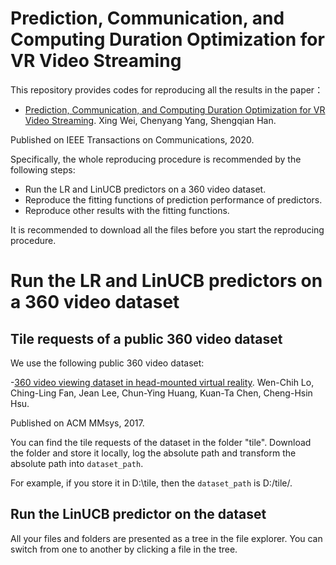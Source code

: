 # Prediction, Communication, and Computing Duration Optimization for VR Video Streaming

This repository provides codes for reproducing all the results in the paper：
- [Prediction, Communication, and Computing Duration Optimization for VR Video Streaming](https://ieeexplore.ieee.org/abstract/document/9268977/). Xing Wei, Chenyang Yang, Shengqian Han.

Published on IEEE Transactions on Communications, 2020.

Specifically, the whole reproducing procedure is recommended by the following steps:

- Run the LR and LinUCB predictors on a 360 video dataset.
- Reproduce the fitting functions of prediction performance of predictors.
- Reproduce other results with the fitting functions.

It is recommended to download all the files before you start the reproducing procedure.

# Run the LR and LinUCB predictors on a 360 video dataset

## Tile requests of a public 360 video dataset

We use the following public 360 video dataset:

-[360 video viewing dataset in head-mounted virtual reality](https://dl.acm.org/doi/abs/10.1145/3083187.3083219).  Wen-Chih Lo,  Ching-Ling Fan,   Jean Lee,  Chun-Ying Huang,   Kuan-Ta Chen, Cheng-Hsin Hsu.

Published on ACM MMsys, 2017.

You can find the tile requests of the dataset in the folder "tile". Download the folder and store it locally, log the absolute  path and transform the absolute  path into  `dataset_path`.

For example, if you store it in D:\tile,  then the `dataset_path` is D:/tile/.  


## Run the LinUCB predictor on the dataset 

All your files and folders are presented as a tree in the file explorer. You can switch from one to another by clicking a file in the tree.
